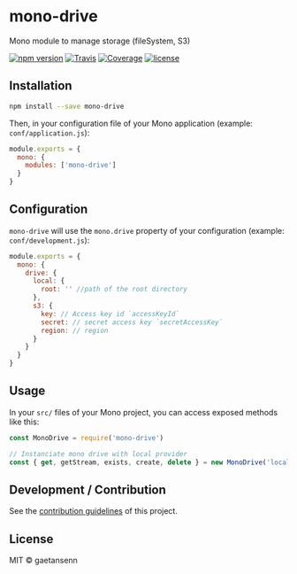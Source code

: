 # mono-drive

Mono module to manage storage (fileSystem, S3)

[![npm version](https://img.shields.io/npm/v/mono-drive.svg)](https://www.npmjs.com/package/mono-drive)
[![Travis](https://img.shields.io/travis/gaetansenn/mono-drive/master.svg)](https://travis-ci.org/gaetansenn/mono-drive)
[![Coverage](https://img.shields.io/codecov/c/github/gaetansenn/mono-drive/master.svg)](https://codecov.io/gh/gaetansenn/mono-drive)
[![license](https://img.shields.io/github/license/gaetansenn/mono-drive.svg)](https://github.com/gaetansenn/mono-drive/blob/master/LICENSE)

## Installation

```bash
npm install --save mono-drive
```

Then, in your configuration file of your Mono application (example: `conf/application.js`):

```js
module.exports = {
  mono: {
    modules: ['mono-drive']
  }
}
```

## Configuration

`mono-drive` will use the `mono.drive` property of your configuration (example: `conf/development.js`):

```js
module.exports = {
  mono: {
    drive: {
      local: {
        root: '' //path of the root directory
      },
      s3: {
        key: // Access key id `accessKeyId`
        secret: // secret access key `secretAccessKey`
        region: // region
      }
    }
  }
}
```

## Usage

In your `src/` files of your Mono project, you can access exposed methods like this:

```js
const MonoDrive = require('mono-drive')

// Instanciate mono drive with local provider
const { get, getStream, exists, create, delete } = new MonoDrive('local')
```

## Development / Contribution

See the [contribution guidelines](CONTRIBUTING.md) of this project.

## License

MIT &copy; gaetansenn
